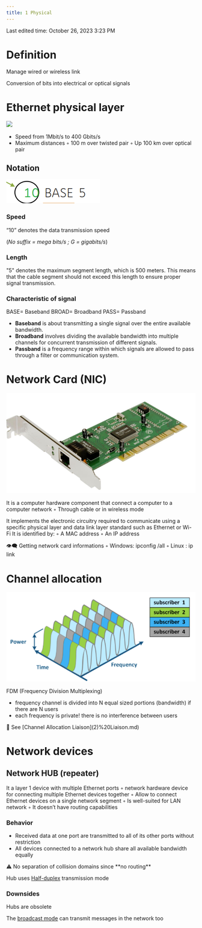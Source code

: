 ```yaml
---
title: 1 Physical
---
```

Last edited time: October 26, 2023 3:23 PM

# Definition

Manage wired or wireless link

Conversion of bits into electrical or optical signals

# Ethernet physical layer

![](https://images.unsplash.com/photo-1574405345169-f45c7d66480e?ixlib=rb-4.0.3&q=85&fm=jpg&crop=entropy&cs=srgb)

- Speed from 1Mbit/s to 400 Gbits/s
- Maximum distances
◦ 100 m over twisted pair
◦ Up 100 km over optical pair

## Notation

![Untitled](1%20Physical/Untitled.png)

### Speed

“10” denotes the data transmission speed

(*No suffix = mega bits/s ; G = gigabits/s*)

### Length

"5" denotes the maximum segment length, which is 500 meters. This means that the cable segment should not exceed this length to ensure proper signal transmission.

### Characteristic of signal

BASE= Baseband
BROAD= Broadband
PASS= Passband

- **Baseband** is about transmitting a single signal over the entire available bandwidth.
- **Broadband** involves dividing the available bandwidth into multiple channels for concurrent transmission of different signals.
- **Passband** is a frequency range within which signals are allowed to pass through a filter or communication system.

# Network Card (NIC)

![Untitled](1%20Physical/Untitled%201.png)

It is a computer hardware component that connect a computer to a computer network
◦ Through cable or in wireless mode

It implements the electronic circuitry required to communicate using a specific physical layer and data link layer standard such as Ethernet or Wi-Fi
It is identified by:
◦ A MAC address
◦ An IP address

<aside>
👁️‍🗨️ Getting network card informations
◦ Windows: ipconfig /all
◦ Linux : ip link

</aside>

# Channel allocation

![Untitled](1%20Physical/Untitled%202.png)

FDM (Frequency Division Multiplexing)

- frequency channel is divided into N equal sized portions (bandwidth) if there are N users
- each frequency is private! there is no interference between users

<aside>
👀 See [Channel Allocation Liaison](2)%20Liaison.md)

</aside>

# Network devices

## Network HUB (repeater)

It a layer 1 device with multiple Ethernet ports
◦ network hardware device for connecting multiple Ethernet devices together
◦ Allow to connect Ethernet devices on a single network segment
◦ Is well-suited for LAN network
◦ It doesn’t have routing capabilities

### Behavior

- Received data at one port are transmitted to all of its other ports without restriction
- All devices connected to a network hub share all available bandwidth equally

<aside>
⚠️ No separation of collision domains since **no routing**

</aside>

Hub uses [Half-duplex](../Intro.md) transmission mode

### Downsides

Hubs are obsolete

The [broadcast mode](../Intro.md) can transmit messages in the network too
